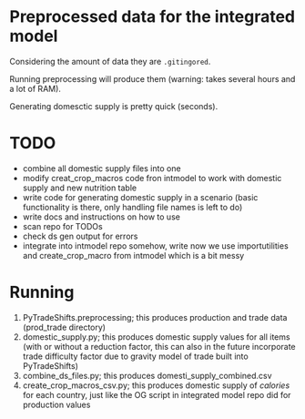 # Preprocessed data for the integrated model

Considering the amount of data they are ```.gitingored```. 

Running preprocessing will produce them (warning: takes several hours and a lot of RAM).

Generating domesctic supply is pretty quick (seconds).

# TODO
- combine all domestic supply files into one
- modify creat_crop_macros code fron intmodel to work with domestic supply and new nutrition table
- write code for generating domestic supply in a scenario (basic functionality is there, only handling file names is left to do)
- write docs and instructions on how to use
- scan repo for TODOs
- check ds gen output for errors
- integrate into intmodel repo somehow, write now we use importutilities and create_crop_macro from intmodel which is a bit messy

# Running

1. PyTradeShifts.preprocessing; this produces production and trade data (prod_trade directory)
2. domestic_supply.py; this produces domestic supply values for all items (with or without a reduction factor, this can also in the future incorporate trade difficulty factor due to gravity model of trade built into PyTradeShifts)
3. combine_ds_files.py; this produces domesti_supply_combined.csv
4. create_crop_macros_csv.py; this produces domestic supply of *calories* for each country, just like the OG script in integrated model repo did for production values